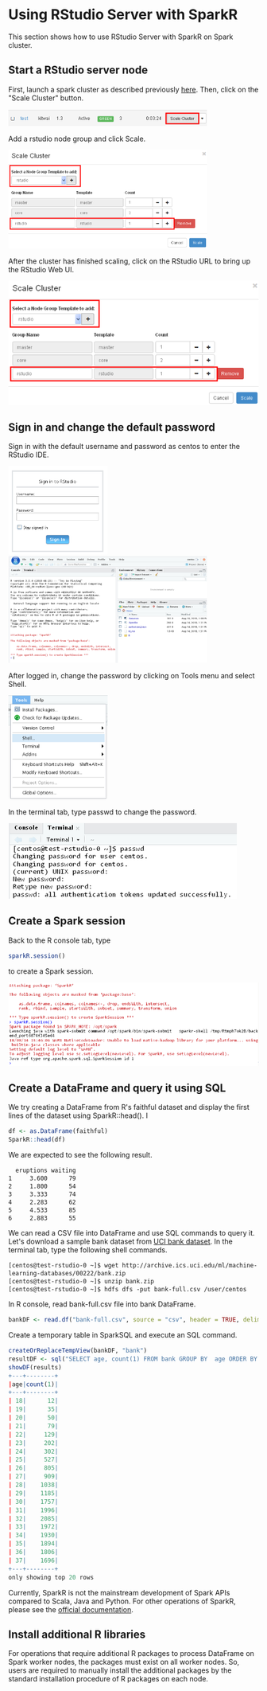 # Using RStudio Server with SparkR

This section shows how to use RStudio Server with SparkR on Spark cluster.

## Start a RStudio server node
First, launch a spark cluster as described previously [here](../launchcluster/launchcluster.md). Then, click on the "Scale Cluster" button.

<img src="click_scale_cluster.png" width="400">

Add a rstudio node group and click Scale.

<img src="add_rstudio_node_group.png" width="400">

After the cluster has finished scaling, click on the RStudio URL to bring up the RStudio Web UI.

<img src="add_rstudio_node_group.png">

## Sign in and change the default password
Sign in with the default username and password as centos to enter the RStudio IDE.

<img src="sign_in.png" width="200">

<img src="rstudio_ide.png" width="400">

After logged in, change the password by clicking on Tools menu and select Shell.

<img src="click_shell.png" width="200">

In the terminal tab, type passwd to change the password.

<img src="passwd.png">

## Create a Spark session

Back to the R console tab, type

```R
sparkR.session()
```

to create a Spark session.

<img src="sparkr_session.png">


## Create a DataFrame and query it using SQL
We try creating a DataFrame from R's faithful dataset and display the first lines of the dataset using SparkR::head().
I
```R
df <- as.DataFrame(faithful)
SparkR::head(df)
```
We are expected to see the following result.
```shell
  eruptions waiting                
1     3.600      79
2     1.800      54
3     3.333      74
4     2.283      62
5     4.533      85
6     2.883      55
```

We can read a CSV file into DataFrame and use SQL commands to query it. Let's download a sample bank dataset from [UCI bank dataset](https://archive.ics.uci.edu/ml/datasets/bank+marketing). In the terminal tab, type the following shell commands.

```shell
[centos@test-rstudio-0 ~]$ wget http://archive.ics.uci.edu/ml/machine-learning-databases/00222/bank.zip
[centos@test-rstudio-0 ~]$ unzip bank.zip
[centos@test-rstudio-0 ~]$ hdfs dfs -put bank-full.csv /user/centos
```

In R console, read bank-full.csv file into bank DataFrame.

```R
bankDF <- read.df("bank-full.csv", source = "csv", header = TRUE, delimiter = ";")
```

Create a temporary table in SparkSQL and execute an SQL command.

```R
createOrReplaceTempView(bankDF, "bank")
resultDF <- sql("SELECT age, count(1) FROM bank GROUP BY  age ORDER BY age")
showDF(results)
+---+--------+        
|age|count(1)|
+---+--------+
| 18|      12|
| 19|      35|
| 20|      50|
| 21|      79|
| 22|     129|
| 23|     202|
| 24|     302|
| 25|     527|
| 26|     805|
| 27|     909|
| 28|    1038|
| 29|    1185|
| 30|    1757|
| 31|    1996|
| 32|    2085|
| 33|    1972|
| 34|    1930|
| 35|    1894|
| 36|    1806|
| 37|    1696|
+---+--------+
only showing top 20 rows

```

Currently, SparkR is not the mainstream development of Spark APIs compared to Scala, Java and Python. For other operations of SparkR, please see the [official documentation](https://spark.apache.org/docs/latest/sparkr.html).

## Install additional R libraries
For operations that require additional R packages to process DataFrame on Spark worker nodes, the packages must exist on all worker nodes. So, users are required to manually install the additional packages by the standard installation procedure of R packages on each node.  
